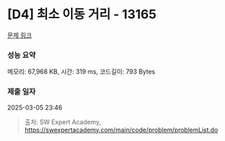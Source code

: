 # [D4] 최소 이동 거리 - 13165 

[문제 링크](https://swexpertacademy.com/main/code/problem/problemDetail.do?contestProbId=AXx8_DQaZHcDFARs) 

### 성능 요약

메모리: 67,968 KB, 시간: 319 ms, 코드길이: 793 Bytes

### 제출 일자

2025-03-05 23:46



> 출처: SW Expert Academy, https://swexpertacademy.com/main/code/problem/problemList.do